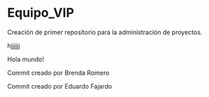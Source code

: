 # Equipo_VIP
Creación de primer repositorio para la administración de proyectos.

hjjjjjj

Hola mundo!

Commit creado por Brenda Romero

Commit creado por Eduardo Fajardo
